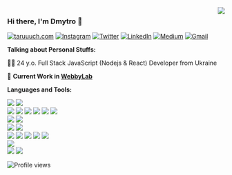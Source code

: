 <img align='right' src="https://github-readme-stats.vercel.app/api?username=taruuuch&show_icons=true&hide_border=true">

### Hi there, I'm Dmytro 👋

[![taruuuch.com](https://img.shields.io/badge/-taruuuch.com-4f94ef?logo=&style=for-the-badge&logoColor=white)](https://taruuuch.com/)
[![Instagram](https://img.shields.io/badge/-Instagram-8134af?logo=Instagram&style=for-the-badge&logoColor=white)](https://www.instagram.com/taruuuch/)
[![Twitter](https://img.shields.io/badge/-Twitter-1ca0f1?style=for-the-badge&labelColor=1ca0f1&logo=twitter&logoColor=white&link=https://twitter.com/taruuuch)](https://twitter.com/taruuuch) 
[![LinkedIn](https://img.shields.io/badge/-LinkedIn-blue?style=for-the-badge&logo=Linkedin&logoColor=white&link=https://www.linkedin.com/in/artemchuk-dmytro/)](https://www.linkedin.com/in/artemchuk-dmytro/)
[![Medium](https://img.shields.io/badge/-Medium-03a57a?style=for-the-badge&logo=Medium&link=https://medium.com/@taruuuch/)](https://medium.com/@taruuuch/)
[![Gmail](https://img.shields.io/badge/-Gmail-c14438?style=for-the-badge&logo=Gmail&logoColor=white&link=mailto:taruuuch@gmail.com)](mailto:taruuuch@gmail.com)

**Talking about Personal Stuffs:**

👨‍💻 24 y.o. Full Stack JavaScript (Nodejs & React) Developer from Ukraine 

🚧 **Current Work in [WebbyLab](https://webbylab.com/)**

**Languages and Tools:**

<div style="display:inline-block;">
  <img src="https://img.shields.io/badge/-JavaScript-F7DF1E?logo=JavaScript&style=for-the-badge&logoColor=222222">
  <img src="https://img.shields.io/badge/-TypeScript-007ACC?logo=TypeScript&style=for-the-badge&logoColor=222222">
</div>
<br>
<div style="display:inline-block;">
  <img src="https://img.shields.io/badge/-NodeJs-339933?logo=Node.js&style=for-the-badge&logoColor=white">
  <img src="https://img.shields.io/badge/-React-61DAFB?logo=React&style=for-the-badge&logoColor=222222">
  <img src="https://img.shields.io/badge/-Redux-764ABC?logo=Redux&style=for-the-badge&logoColor=white">
  <img src="https://img.shields.io/badge/-Sass-CC6699?logo=Sass&style=for-the-badge&logoColor=white">
  <img src="https://img.shields.io/badge/-Bootstrap-563D7C?logo=Bootstrap&style=for-the-badge&logoColor=white">
  <img src="https://img.shields.io/badge/-Material_UI-0081CB?logo=Material-UI&style=for-the-badge&logoColor=white">
</div>
<br>
<div style="display:inline-block;">
  <img src="https://img.shields.io/badge/-MySQL-4479A1?logo=MySQL&style=for-the-badge&logoColor=white">
  <img src="https://img.shields.io/badge/-MongoDB-47A248?logo=MongoDB&style=for-the-badge&logoColor=white">
</div>
<br>
<div style="display:inline-block;">
  <img src="https://img.shields.io/badge/-Gulp-CF4647?logo=Gulp&style=for-the-badge&logoColor=white">
  <img src="https://img.shields.io/badge/-Webpack-8DD6F9?logo=Webpack&style=for-the-badge&logoColor=222222">
</div>
<br>
<div style="display:inline-block;">
  <img src="https://img.shields.io/badge/-Swagger-85EA2D?logo=Swagger&style=for-the-badge&logoColor=222222">
  <img src="https://img.shields.io/badge/-Git-F05032?logo=Git&style=for-the-badge&logoColor=white">
  <img src="https://img.shields.io/badge/-Docker-2496ED?logo=Docker&style=for-the-badge&logoColor=white">
  <img src="https://img.shields.io/badge/-AWS-232F3E?logo=Amazon-AWS&style=for-the-badge&logoColor=white">
  <img src="https://img.shields.io/badge/-Nginx-269539?logo=Nginx&style=for-the-badge&logoColor=white">
</div>
<br>
<div style="display:inline-block;">
  <img src="https://img.shields.io/badge/-Jira-0052CC?logo=Jira&style=for-the-badge&logoColor=222222">
</div>
<br>
<div style="display:inline-block;">
  <img src="https://img.shields.io/badge/-Linux-FCC624?logo=Linux&style=for-the-badge&logoColor=222222">
  <img src="https://img.shields.io/badge/-Windows-0078D6?logo=Windows&style=for-the-badge&logoColor=white">
</div>
<br>

![Profile views](https://gpvc.arturio.dev/taruuuch)

